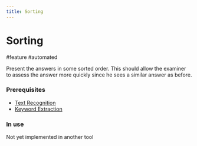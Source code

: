 ```yaml
---
title: Sorting
---
```


# Sorting

#feature #automated

Present the answers in some sorted order. This should allow the examiner to assess the answer more quickly since he sees a similar answer as before.

### Prerequisites

- [Text Recognition](research/features/definitions/text-recognition.md)
- [Keyword Extraction](research/features/definitions/keyword-extraction.md)

### In use

Not yet implemented in another tool
